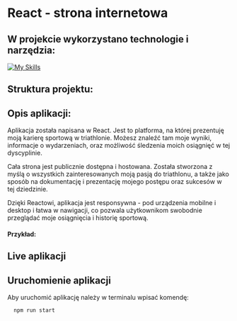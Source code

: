 # React - strona internetowa

## W projekcie wykorzystano technologie i narzędzia:

[![My Skills](https://skillicons.dev/icons?i=html,scss,javascript,react,materialui,php)](https://skillicons.dev)

## Struktura projektu:



## Opis aplikacji:
Aplikacja została napisana w React. Jest to platforma, na której prezentuję moją karierę sportową w triathlonie. Możesz znaleźć tam moje wyniki, informacje o wydarzeniach, oraz możliwość śledzenia moich osiągnięć w tej dyscyplinie.

Cała strona jest publicznie dostępna i hostowana. Została stworzona z myślą o wszystkich zainteresowanych moją pasją do triathlonu, a także jako sposób na dokumentację i prezentację mojego postępu oraz sukcesów w tej dziedzinie.

Dzięki Reactowi, aplikacja jest responsywna - pod urządzenia mobilne i desktop i łatwa w nawigacji, co pozwala użytkownikom swobodnie przeglądać moje osiągnięcia i historię sportową.


#### Przykład:



## Live aplikacji


## Uruchomienie aplikacji

Aby uruchomić aplikację należy w terminalu wpisać komendę:

```bash
  npm run start
```